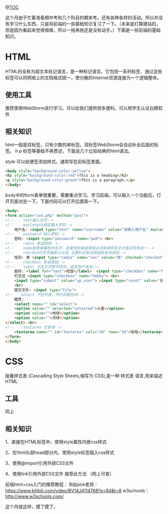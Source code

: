 @[TOC](每月总结)


这个月由于忙着准备期中考和几个科目的期末考。还有各种各样的活动。所以并没有学习什么东西，只是将前端的一些基础知识复习了一下。（本来是打算建站的，但是因为看起来觉得很难，所以一拖再拖还是没有动手。）下面是一些前端的基础知识。
# HTML
HTML的全称为超文本标记语言，是一种标记语言。它包括一系列标签．通过这些标签可以将网络上的文档格式统一，使分散的Internet资源连接为一个逻辑整体。

## 使用工具
推荐使用WebStorm进行学习。可以给我们提供很多便利。可以用学生认证白嫖软件


## 相关知识
html一般是双标签，只有少数的单标签。双标签WebStorm会自动补全后面的标签。
h p 标签等基础不再赘述，下面说几个比较经典的html语法。


style 可以给便签添加样式。通常写在前标签里面。
```html
<body style="background-color:yellow">
<h2 style="background-color:red">This is a heading</h2>
<p style="background-color:green">This is a paragraph.</p>
</body>
```
body中的form表单很重要，需要重点学习。学习前端，可以输入一个功能后，打开页面浏览一下。下面代码可以打开后摸索一下。
```html
<body>
<form action="xxx.php" method="post">
<!--    text输入文字-->
<!--    maxlength规定最大字符-->
    用户名: <input type="text" name="username" value="请输入用户名" maxlength="6"> <br>
<!--    password 输入密码-->
    密码: <input type="password" name="pwd"> <br>
<!--    radio 单选按钮-->
<!--    name是表单属性的名字，这里性别单选按钮必须有相同名字才能实现多选一-->
<!--    checked打开页面默认勾选 主要针对单选按钮和多选按钮-->
    性别: 男 <input type="radio" name="sex" value="男" checked="checked"> 女 <input type="radio" name="sex" value="女"> <br>
<!--    checkbox 多选按钮-->
<!--    label 点击文字即可选中，提高用户体验-->
    爱好: <label for="text">吃饭</label>  <input type="checkbox" name="hobby" id="text"> 睡觉 <input type="checkbox" name="hobby">
    打豆豆 <input type="checkbox" name="hobby"> <br>
    <input type="submit" value="up_user"> <input type="reset" value="重新填写"> <input type="button">
    <br>
    提交文件: <input type="file">
<!--   select 下拉列表，节约页面空间-->
    籍贯:
    <select name="" id="select">
    <option value="" selected="selected">火星</option>
    <option value="">地球</option>
    <option value="">月球</option>
</select> <br>
<!--    textarea 文本域-->
    <textarea name="" id="textarea" cols="30" rows="10">哈哈</textarea>
</form>
</body>
```
#  CSS
层叠样式表 (Cascading Style Sheets,缩写为 CSS),是一种 样式表 语言,用来描述 HTML
##  工具
同上
##  相关知识
1、直接在HTML标签中，使用style属性内嵌css样式

2、在html头部head部分内，使用style标签插入css样式

3、使用@import引用外部CSS文件

4、使用link引用外部CSS文件 推荐此方法
（网上可查）


前端html+css入门的推荐教程：
B站pink老师：https://www.bilibili.com/video/BV14J4114768?p=84&t=8
w3schools：http://www.w3schools.com/

这个月就这样，摸了摸了。